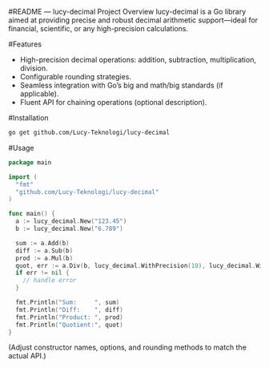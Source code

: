 #README — lucy-decimal
Project Overview
lucy-decimal is a Go library aimed at providing precise and robust decimal arithmetic support—ideal for financial, scientific, or any high-precision calculations.

#Features
- High-precision decimal operations: addition, subtraction, multiplication, division.
- Configurable rounding strategies.
- Seamless integration with Go’s big and math/big standards (if applicable).
- Fluent API for chaining operations (optional description).

#Installation

```bash
go get github.com/Lucy-Teknologi/lucy-decimal
```

#Usage

```go
package main

import (
  "fmt"
  "github.com/Lucy-Teknologi/lucy-decimal"
)

func main() {
  a := lucy_decimal.New("123.45")
  b := lucy_decimal.New("6.789")

  sum := a.Add(b)
  diff := a.Sub(b)
  prod := a.Mul(b)
  quot, err := a.Div(b, lucy_decimal.WithPrecision(10), lucy_decimal.WithRounding(lucy_decimal.RoundHalfUp))
  if err != nil {
    // handle error
  }

  fmt.Println("Sum:     ", sum)
  fmt.Println("Diff:    ", diff)
  fmt.Println("Product: ", prod)
  fmt.Println("Quotient:", quot)
}
```
(Adjust constructor names, options, and rounding methods to match the actual API.)

